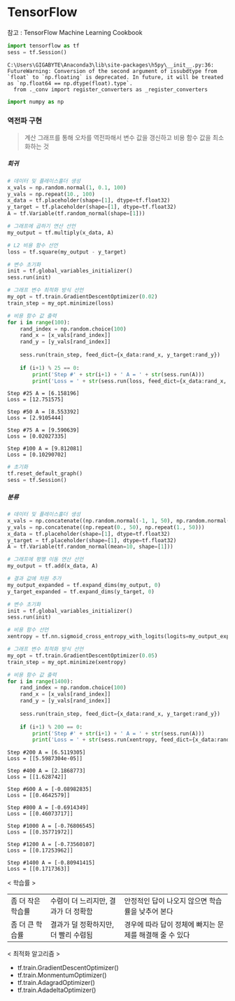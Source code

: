
# TensorFlow

참고 : TensorFlow Machine Learning Cookbook


```python
import tensorflow as tf
sess = tf.Session()
```

    C:\Users\GIGABYTE\Anaconda3\lib\site-packages\h5py\__init__.py:36: FutureWarning: Conversion of the second argument of issubdtype from `float` to `np.floating` is deprecated. In future, it will be treated as `np.float64 == np.dtype(float).type`.
      from ._conv import register_converters as _register_converters
    


```python
import numpy as np
```

### 역전파 구현

> 계산 그래프를 통해 오차를 역전파해서 변수 값을 갱신하고 비용 함수 값을 최소화하는 것

##### 회귀


```python
# 데이터 및 플레이스홀더 생성
x_vals = np.random.normal(1, 0.1, 100)
y_vals = np.repeat(10., 100)
x_data = tf.placeholder(shape=[1], dtype=tf.float32)
y_target = tf.placeholder(shape=[1], dtype=tf.float32)
A = tf.Variable(tf.random_normal(shape=[1]))

# 그래프에 곱하기 연산 선언
my_output = tf.multiply(x_data, A)

# L2 비용 함수 선언
loss = tf.square(my_output - y_target)

# 변수 초기화
init = tf.global_variables_initializer()
sess.run(init)

# 그래프 변수 최적화 방식 선언
my_opt = tf.train.GradientDescentOptimizer(0.02)
train_step = my_opt.minimize(loss)

# 비용 함수 값 출력
for i in range(100):
    rand_index = np.random.choice(100)
    rand_x = [x_vals[rand_index]]
    rand_y = [y_vals[rand_index]]
    
    sess.run(train_step, feed_dict={x_data:rand_x, y_target:rand_y})
    
    if (i+1) % 25 == 0:
        print('Step #' + str(i+1) + ' A = ' + str(sess.run(A)))
        print('Loss = ' + str(sess.run(loss, feed_dict={x_data:rand_x, y_target:rand_y})) + '\n')
```

    Step #25 A = [6.158196]
    Loss = [12.751575]
    
    Step #50 A = [8.553392]
    Loss = [2.9105444]
    
    Step #75 A = [9.590639]
    Loss = [0.02027335]
    
    Step #100 A = [9.812081]
    Loss = [0.10290702]
    
    


```python
# 초기화
tf.reset_default_graph()
sess = tf.Session()
```

##### 분류


```python
# 데이터 및 플레이스홀더 생성
x_vals = np.concatenate((np.random.normal(-1, 1, 50), np.random.normal(3, 1, 50)))
y_vals = np.concatenate((np.repeat(0., 50), np.repeat(1., 50)))
x_data = tf.placeholder(shape=[1], dtype=tf.float32)
y_target = tf.placeholder(shape=[1], dtype=tf.float32)
A = tf.Variable(tf.random_normal(mean=10, shape=[1]))

# 그래프에 평행 이동 연산 선언
my_output = tf.add(x_data, A)

# 결과 값에 차원 추가
my_output_expanded = tf.expand_dims(my_output, 0)
y_target_expanded = tf.expand_dims(y_target, 0)

# 변수 초기화
init = tf.global_variables_initializer()
sess.run(init)

# 비용 함수 선언
xentropy = tf.nn.sigmoid_cross_entropy_with_logits(logits=my_output_expanded, labels=y_target_expanded)

# 그래프 변수 최적화 방식 선언
my_opt = tf.train.GradientDescentOptimizer(0.05)
train_step = my_opt.minimize(xentropy)

# 비용 함수 값 출력
for i in range(1400):
    rand_index = np.random.choice(100)
    rand_x = [x_vals[rand_index]]
    rand_y = [y_vals[rand_index]]
    
    sess.run(train_step, feed_dict={x_data:rand_x, y_target:rand_y})
    
    if (i+1) % 200 == 0:
        print('Step #' + str(i+1) + ' A = ' + str(sess.run(A)))
        print('Loss = ' + str(sess.run(xentropy, feed_dict={x_data:rand_x, y_target:rand_y})) + '\n')
```

    Step #200 A = [6.5119305]
    Loss = [[5.5987304e-05]]
    
    Step #400 A = [2.1868773]
    Loss = [[1.628742]]
    
    Step #600 A = [-0.08982835]
    Loss = [[0.4642579]]
    
    Step #800 A = [-0.6914349]
    Loss = [[0.46073717]]
    
    Step #1000 A = [-0.76806545]
    Loss = [[0.35771972]]
    
    Step #1200 A = [-0.73560107]
    Loss = [[0.17253962]]
    
    Step #1400 A = [-0.80941415]
    Loss = [[0.1717363]]
    
    

< 학습률 >

<table>
    <tr> <td>좀 더 작은 학습률</td> <td>수렴이 더 느리지만, 결과가 더 정확함</td> <td>안정적인 답이 나오지 않으면 학습률을 낮추어 본다</td> </tr>
    <tr> <td>좀 더 큰 학습률</td> <td>결과가 덜 정확하지만, 더 빨리 수렴됨</td> <td>경우에 따라 답이 정체에 빠지는 문제를 해결해 줄 수 있다</td> </tr>
</table>

< 최적화 알고리즘 >
* tf.train.GradientDescentOptimizer()
* tf.train.MonmentumOptimizer()
* tf.train.AdagradOptimizer()
* tf.train.AdadeltaOptimizer()
